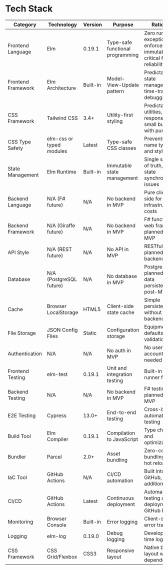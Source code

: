 # Tech Stack

| Category | Technology | Version | Purpose | Rationale |
|----------|------------|---------|---------|-----------|
| Frontend Language | Elm | 0.19.1 | Type-safe functional programming | Zero runtime exceptions, enforced immutability critical for reliability |
| Frontend Framework | Elm Architecture | Built-in | Model-View-Update pattern | Predictable state management, time-travel debugging |
| CSS Framework | Tailwind CSS | 3.4+ | Utility-first styling | Predictable utilities, responsive, small bundle with purging |
| CSS Type Safety | elm-css or typed modules | Latest | Type-safe CSS classes | Prevents class name typos and style bugs |
| State Management | Elm Runtime | Built-in | Immutable state management | Single source of truth, no state synchronization issues |
| Backend Language | N/A (F# future) | N/A | No backend in MVP | Pure client-side for zero infrastructure costs |
| Backend Framework | N/A (Giraffe future) | N/A | No backend in MVP | F# functional web framework planned post-MVP |
| API Style | N/A (REST future) | N/A | No API in MVP | RESTful API planned for F# backend |
| Database | N/A (PostgreSQL future) | N/A | No database in MVP | PostgreSQL planned for data persistence post-MVP |
| Cache | Browser LocalStorage | HTML5 | Client-side state cache | Simple persistence without backend |
| File Storage | JSON Config Files | Static | Configuration storage | Equipment defaults and validation rules |
| Authentication | N/A | N/A | No auth in MVP | No user accounts needed initially |
| Frontend Testing | elm-test | 0.19.1 | Unit and integration testing | Built-in test runner for Elm |
| Backend Testing | N/A | N/A | No backend in MVP | F# testing planned post-MVP |
| E2E Testing | Cypress | 13.0+ | End-to-end testing | Cross-browser automated testing |
| Build Tool | Elm Compiler | 0.19.1 | Compilation to JavaScript | Type checking and optimization |
| Bundler | Parcel | 2.0+ | Asset bundling | Zero-config bundling with hot reload |
| IaC Tool | GitHub Actions | N/A | CI/CD automation | Built into GitHub, no additional tools |
| CI/CD | GitHub Actions | Latest | Continuous deployment | Automated testing and deployment to GitHub Pages |
| Monitoring | Browser Console | Built-in | Error logging | Client-side error tracking |
| Logging | elm-log | 0.19.0 | Debug logging | Development-time logging |
| CSS Framework | CSS Grid/Flexbox | CSS3 | Responsive layout | Native browser layout without dependencies |
